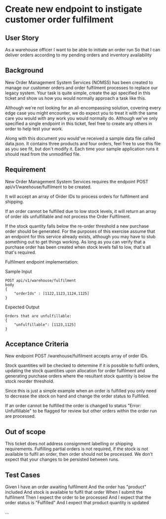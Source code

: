 Create new endpoint to instigate customer order fulfilment
==========================================================

User Story
----------

As a warehouse officer 
I want to be able to initiate an order run
So that I can deliver orders according to my pending orders and inventory availability

Background
----------

New Order Management System Services (NOMSS) has been created to manage our customer orders and order fulfilment processes to replace our legacy system. Your task is quite simple, create the api specified in this ticket and show us how you would normally approach a task like this. 

Although we're not looking for an all-encompassing solution, covering every edge case you might encounter, we do expect you to treat it with the same care you would with any work you would normally do. Although we've only specified a single endpoint in this ticket, feel free to create any others in order to help test your work. 

Along with this document you would've received a sample data file called data.json. It contains three products and four orders, feel free to use this file as you see fit, but don't modify it. Each time your sample application runs it should read from the unmodified file.

Requirement
-----------

New Order Management System Services requires the endpoint POST api/v1/warehouse/fulfilment to be created. 

It will accept an array of Order IDs to process orders for fulfilment and shipping. 

If an order cannot be fulfilled due to low stock levels, it will return an array of order ids unfulfillable and not process the Order Fulfilment. 

If the stock quantity falls below the re-order threshold a new purchase order should be generated. For the purposes of this exercise assume that an endpoint for this service already exists, although you may have to stub something out to get things working. As long as you can verify that a purchase order has been created when stock levels fall to low, that's all that's required.

Fulfilment endpoint implementation: 

Sample Input
```
POST api/v1/warehouse/fulfilment
body
{
    "orderIds" : [1122,1123,1124,1125]
}
```

Expected Output
```
Orders that are unfulfillable: 
{
    "unfulfillable": [1123,1125]
} 
```

Acceptance Criteria
-------------------

New endpoint POST /warehouse/fulfilment accepts array of order IDs. 

Stock quantities will be checked to determine if it is possible to fulfil orders, updating the stock quantities upon allocation for order fulfilment and generating purchase orders where the resultant stock quantity is below the stock reorder threshold. 

Since this is just a simple example when an order is fulfilled you only need to decrease the stock on hand and change the order status to Fulfilled.

If an order cannot be fulfilled the order is changed to status "Error: Unfulfillable" to be flagged for review but other orders within the order run are processed. 

Out of scope
------------

This ticket does not address consignment labelling or shipping requirements. Fulfilling partial orders is not required, if the stock is not available to fulfil an order, then order should not be processed. We don't expect that your changes to be persisted between runs.

Test Cases
----------
Given I have an order awaiting fulfilment
And the order has "product" included
And stock is available to fulfil that order
When I submit the fulfilment
Then I expect the order to be processed
And I expect that the order status is "Fulfilled"
And I expect that product quantity is updated 

...
